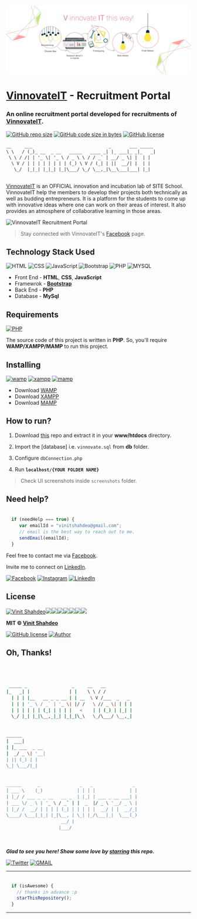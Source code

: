 ![VinnovateIT](image/vinnovateit.png)


# [VinnovateIT](https://www.facebook.com/VinnovateIT/) - Recruitment Portal


### An online recruitment portal developed for recruitments of [VinnovateIT](https://vinnovateit.com/).

[![GitHub repo size](https://img.shields.io/github/repo-size/vinitshahdeo/Recruitment-Portal.svg?logo=github&style=social)](https://vinitshahdeo.github.io/Recruitment-Portal/) [![GitHub code size in bytes](https://img.shields.io/github/languages/code-size/vinitshahdeo/Recruitment-Portal.svg?logo=git&style=social)](https://vinitshahdeo.github.io/Recruitment-Portal/) [![GitHub license](https://img.shields.io/github/license/vinitshahdeo/Recruitment-Portal.svg?style=social&logo=github)](https://github.com/vinitshahdeo/Recruitment-Portal/blob/master/LICENSE)


```
__     ___                             _       ___ _____ 
\ \   / (_)_ __  _ __   _____   ____ _| |_ ___|_ _|_   _|
 \ \ / /| | '_ \| '_ \ / _ \ \ / / _` | __/ _ \| |  | |  
  \ V / | | | | | | | | (_) \ V / (_| | ||  __/| |  | |  
   \_/  |_|_| |_|_| |_|\___/ \_/ \__,_|\__\___|___| |_|  
                                                         
```

[VinnovateIT](https://www.facebook.com/VinnovateIT/) is an OFFICIAL innovation and incubation lab of SITE School.
VinnovateIT help the members to develop their projects both technically as well as budding entrepreneurs. It is a platform for the students to come up with innovative ideas where one can work on their areas of interest. It also provides an atmosphere of collaborative learning in those areas.

![VinnovateIT Recruitment Portal](demo/vinnovateitgif.gif)

> Stay connected with VinnovateIT's [Facebook](https://www.facebook.com/VinnovateIT/) page.


## Technology Stack Used

![HTML](https://img.shields.io/badge/frontend-html-orange.svg?logo=html5&style=flat-square) 
![CSS](https://img.shields.io/badge/frontend-css-yellowgreen.svg?logo=css3&style=flat-square)
![JavaScript](https://img.shields.io/badge/frontend-js-ff69b4.svg?logo=javascript&style=flat-square)
![Bootstrap](https://img.shields.io/badge/framework-bootstrap-dodgerblue.svg?logo=bootstrap&style=flat-square)
![PHP](https://img.shields.io/badge/backend-php-blue.svg?logo=php&style=flat-square) 
![MYSQL](https://img.shields.io/badge/database-mysql-lightgray.svg?logo=mysql&logoColor=white&style=flat-square) 

- Front End - **HTML**, **CSS**, **JavaScript**
- Framewrok - **[Bootstrap](https://getbootstrap.com/)**
- Back End - **PHP**
- Database - **MySql**

## Requirements

[![PHP](https://img.shields.io/static/v1.svg?label=Source%20Code&message=php&logo=php&style=social)](https://vinitshahdeo.github.io/Recruitment-Portal/)

The source code of this project is written in **PHP**. So, you'll require **WAMP/XAMPP/MAMP** to run this project.

## Installing 

[![wamp](https://img.shields.io/badge/wamp-server-red.svg)](http://www.wampserver.com/en/) [![xampp](https://img.shields.io/badge/xampp-server-blue.svg)](https://www.apachefriends.org/download.html) [![mamp](https://img.shields.io/badge/mamp-server-lightgrey.svg)](https://www.mamp.info/en/)

- Download [WAMP](http://www.wampserver.com/en/)
- Download [XAMPP](https://www.apachefriends.org/download.html)
- Download [MAMP](https://www.mamp.info/en/)

## How to run?

1. Download [this](https://github.com/vinitshahdeo/Recruitment-Portal/) repo and extract it in your **www/htdocs** directory. 

2. Import the [database] i.e. `vinnovate.sql` from **db** folder.

3. Configure `dbConnection.php` 

4. Run **`localhost/{YOUR FOLDER NAME}`**

> Check UI screenshots inside `screenshots` folder.

## Need help?

```javascript

  if (needHelp === true) {
     var emailId = "vinitshahdeo@gmail.com";
     // email is the best way to reach out to me.
     sendEmail(emailId);
  }

```

Feel free to contact me via [Facebook](https://www.facebook.com/vinit.shahdeo).

Invite me to connect on [LinkedIn](https://www.linkedin.com/in/vinitshahdeo/).

[![Facebook](https://img.shields.io/static/v1.svg?label=follow&message=@vinit.shahdeo&color=9cf&logo=facebook&style=flat&logoColor=white&colorA=informational)](https://www.facebook.com/vinit.shahdeo)  [![Instagram](https://img.shields.io/static/v1.svg?label=follow&message=@vinitshahdeo&color=grey&logo=instagram&style=flat&logoColor=white&colorA=critical)](https://www.instagram.com/vinitshahdeo/) [![LinkedIn](https://img.shields.io/static/v1.svg?label=connect&message=@vinitshahdeo&color=success&logo=linkedin&style=flat&logoColor=white&colorA=blue)](https://www.linkedin.com/in/vinitshahdeo/)


## License

[![Vinit Shahdeo](https://sourcerer.io/fame/vinitshahdeo/vinitshahdeo/Recruitment-Portal/images/0)](https://sourcerer.io/fame/vinitshahdeo/vinitshahdeo/Recruitment-Portal/links/0)[![](https://sourcerer.io/fame/vinitshahdeo/vinitshahdeo/Recruitment-Portal/images/1)](https://sourcerer.io/fame/vinitshahdeo/vinitshahdeo/Recruitment-Portal/links/1)[![](https://sourcerer.io/fame/vinitshahdeo/vinitshahdeo/Recruitment-Portal/images/2)](https://sourcerer.io/fame/vinitshahdeo/vinitshahdeo/Recruitment-Portal/links/2)[![](https://sourcerer.io/fame/vinitshahdeo/vinitshahdeo/Recruitment-Portal/images/3)](https://sourcerer.io/fame/vinitshahdeo/vinitshahdeo/Recruitment-Portal/links/3)[![](https://sourcerer.io/fame/vinitshahdeo/vinitshahdeo/Recruitment-Portal/images/4)](https://sourcerer.io/fame/vinitshahdeo/vinitshahdeo/Recruitment-Portal/links/4)[![](https://sourcerer.io/fame/vinitshahdeo/vinitshahdeo/Recruitment-Portal/images/5)](https://sourcerer.io/fame/vinitshahdeo/vinitshahdeo/Recruitment-Portal/links/5)[![](https://sourcerer.io/fame/vinitshahdeo/vinitshahdeo/Recruitment-Portal/images/6)](https://sourcerer.io/fame/vinitshahdeo/vinitshahdeo/Recruitment-Portal/links/6)[![](https://sourcerer.io/fame/vinitshahdeo/vinitshahdeo/Recruitment-Portal/images/7)](https://sourcerer.io/fame/vinitshahdeo/vinitshahdeo/Recruitment-Portal/links/7)

**MIT &copy; [Vinit Shahdeo](https://github.com/vinitshahdeo/Recruitment-Portal/blob/master/LICENSE)**

[![GitHub license](https://img.shields.io/github/license/vinitshahdeo/Recruitment-Portal.svg?style=social&logo=github)](https://github.com/vinitshahdeo/Recruitment-Portal/blob/master/LICENSE) [![Author](https://img.shields.io/static/v1.svg?label=Author&message=@vinitshahdeo&logo=github&style=social)](https://github.com/vinitshahdeo)


## Oh, Thanks!

```bash



 _____ _                 _     __   __            
|_   _| |               | |    \ \ / /            
  | | | |__   __ _ _ __ | | __  \ V /___  _   _   
  | | | '_ \ / _` | '_ \| |/ /   \ // _ \| | | |  
  | | | | | | (_| | | | |   <    | | (_) | |_| |  
  \_/ |_| |_|\__,_|_| |_|_|\_\   \_/\___/ \__,_|  
                                                  
                                                  
______                                            
|  ___|                                           
| |_ ___  _ __                                    
|  _/ _ \| '__|                                   
| || (_) | |                                      
\_| \___/|_|                                      
                                                  
                                                  
______      _               _   _               _ 
| ___ \    (_)             | | | |             | |
| |_/ / ___ _ _ __   __ _  | |_| | ___ _ __ ___| |
| ___ \/ _ \ | '_ \ / _` | |  _  |/ _ \ '__/ _ \ |
| |_/ /  __/ | | | | (_| | | | | |  __/ | |  __/_|
\____/ \___|_|_| |_|\__, | \_| |_/\___|_|  \___(_)
                     __/ |                        
                    |___/                         

 


```

***Glad to see you here! Show some love by [starring](https://github.com/vinitshahdeo/Recruitment-Portal/) this repo.***

[![Twitter](https://img.shields.io/twitter/url/https/github.com/vinitshahdeo/Recruitment-Portal.svg?style=social)](https://twitter.com/intent/tweet?text=Recruitment%20Portal%20by@Vinit_Shahdeo%20:&url=https://github.com/vinitshahdeo/Recruitment-Portal) [![GMAIL](https://img.shields.io/static/v1.svg?label=send&message=vinitshahdeo@gmail.com&color=red&logo=gmail&style=social)](https://www.github.com/vinitshahdeo)

-----

```javascript

  if (isAwesome) {
    // thanks in advance :p
    starThisRepository();
  }

```

******
